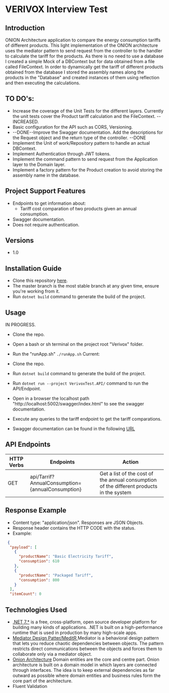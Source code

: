 # VERIVOX Interview Test

## Introduction
ONION Architecture application to compare the energy consumption tariffs of different products. 
This light implementation of the ONION architecture uses the mediator pattern to send request from the controller to the handler to calculate the tariff for 
the products. 
As there is no need to use a database I created a simple Mock of a DBContext but for data obtained from a file called FileContext. 
In order to dynamically get the tariff of different products obtained from the database I stored the assembly names along the products in the "Database" and created 
instances of them using reflection and then executing the calculations. 

## TO DO's:
* Increase the coverage of the Unit Tests for the different layers. Currently the unit tests cover the Product tariff calculation and the FileContext. -- INCREASED.
* Basic configuration for the API such as CORS, Versioning. 
* --DONE--Improve the Swagger documentation. Add the descriptions for the Request object and the return type of the controller. --DONE
* Implement the Unit of work/Repository pattern to handle an actual DBContext. 
* Implement Authentication through JWT tokens. 
* Implement the command pattern to send request from the Application layer to the Domain layer. 
* Implement a factory pattern for the Product creation to avoid storing the assembly name in the database. 


## Project Support Features
* Endpoints to get information about:
  - Tariff cost comparation  of two products given an annual consumption.
* Swagger documentation. 
* Does not require authentication.
## Versions
* 1.0
## Installation Guide
* Clone this repository [here](https://github.com/AlejandroHV/VerivoxTest).
* The master branch is the most stable branch at any given time, ensure you're working from it.
* Run `dotnet build` command to generate the build of the project.

## Usage
IN PROGRESS.
* Clone the repo. 
* Open a bash or sh terminal on the project root "Verivox" folder. 
* Run the "runApp.sh" `./runApp.sh`
Current: 
* Clone the repo. 
* Run `dotnet build` command to generate the build of the project.
* Run `dotnet run --project VerivoxTest.API/` command to run the API/Endpoint.
* Open in a browser the localhost path "http://localhost:5002/swagger/index.html" to see the swagger documentation. 
* Execute any queries to the tariff endpoint to get the tariff comparations.


* Swagger documentation can be found in the following [URL](http://localhost:5002/swagger/index.html)

## API Endpoints
| HTTP Verbs | Endpoints                                        | Action                                                                                   |
| ---------- | -------------------------------------------------| -----------------------------------------------------------------------------------------|
| GET        | api/Tarrif?AnnualConsumption={annualConsumption} | Get a list of the cost of the annual consumption of the different products in the system |

## Response Example 
* Content type: "application/json". Responses are JSON Objects. 
* Response header contains the HTTP CODE with the status. 
* Example:
 
```json
 {
  "payload": [
    {
      "productName": "Basic Electricity Tariff",
      "consumption": 610
    },
    {
      "productName": "Packaged Tariff",
      "consumption": 800
    }
  ],
  "itemCount": 0
 ```
## Technologies Used
* [.NET 7.*](https://dotnet.microsoft.com/en-us/download/dotnet/7.0) is a free, cross-platform, open source developer platform for building many kinds of applications. .NET is built on a high-performance runtime that is used in production by many high-scale apps.
* [Mediator Design Patter/MeditR ](https://github.com/jbogard/MediatR) Mediator is a behavioral design pattern that lets you reduce chaotic dependencies between objects. The pattern restricts direct communications between the objects and forces them to collaborate only via a mediator object.
* [Onion Architecture](https://medium.com/expedia-group-tech/onion-architecture-deed8a554423) Domain entities are the core and centre part. Onion architecture is built on a domain model in which layers are connected through interfaces. The idea is to keep external dependencies as far outward as possible where domain entities and business rules form the core part of the architecture.
* Fluent Validation

